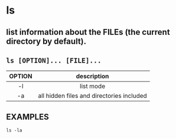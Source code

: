# ls

list information about the FILEs (the current directory by default).
---

` ls [OPTION]... [FILE]... `
---

| **OPTION** | description |
|:---:|:---:|
| -l | list mode |
| -a | all hidden files and directories included |

## EXAMPLES
` ls -la `
